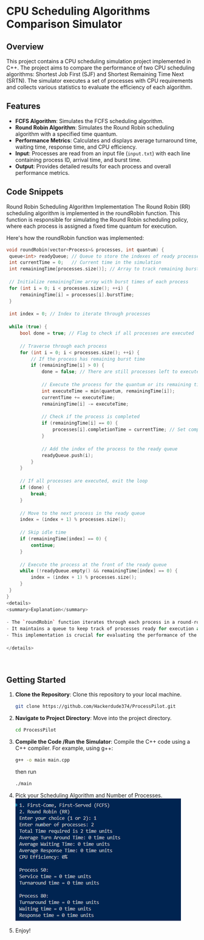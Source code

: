 # CPU Scheduling Algorithms Comparison Simulator

## Overview
This project contains a CPU scheduling simulation project implemented in C++. The project aims to compare the performance of two CPU scheduling algorithms: Shortest Job First (SJF) and Shortest Remaining Time Next (SRTN). The simulator executes a set of processes with CPU requirements and collects various statistics to evaluate the efficiency of each algorithm.

## Features

- **FCFS Algorithm**: Simulates the FCFS scheduling algorithm.
- **Round Robin Algorithm**: Simulates the Round Robin scheduling algorithm with a specified time quantum.
- **Performance Metrics**: Calculates and displays average turnaround time, waiting time, response time, and CPU efficiency.
- **Input**: Processes are read from an input file (`input.txt`) with each line containing process ID, arrival time, and burst time.
- **Output**: Provides detailed results for each process and overall performance metrics.
  
## Code Snippets
Round Robin Scheduling Algorithm Implementation
The Round Robin (RR) scheduling algorithm is implemented in the roundRobin function. This function is responsible for simulating the Round Robin scheduling policy, where each process is assigned a fixed time quantum for execution.

Here's how the roundRobin function was implemented:
   ```cpp
   void roundRobin(vector<Process>& processes, int quantum) {
    queue<int> readyQueue; // Queue to store the indexes of ready processes
    int currentTime = 0;   // Current time in the simulation
    int remainingTime[processes.size()]; // Array to track remaining burst time for each process

    // Initialize remainingTime array with burst times of each process
    for (int i = 0; i < processes.size(); ++i) {
        remainingTime[i] = processes[i].burstTime;
    }

    int index = 0; // Index to iterate through processes

    while (true) {
        bool done = true; // Flag to check if all processes are executed

        // Traverse through each process
        for (int i = 0; i < processes.size(); ++i) {
            // If the process has remaining burst time
            if (remainingTime[i] > 0) {
                done = false; // There are still processes left to execute

                // Execute the process for the quantum or its remaining time, whichever is smaller
                int executeTime = min(quantum, remainingTime[i]);
                currentTime += executeTime;
                remainingTime[i] -= executeTime;

                // Check if the process is completed
                if (remainingTime[i] == 0) {
                    processes[i].completionTime = currentTime; // Set completion time
                }

                // Add the index of the process to the ready queue
                readyQueue.push(i);
            }
        }

        // If all processes are executed, exit the loop
        if (done) {
            break;
        }

        // Move to the next process in the ready queue
        index = (index + 1) % processes.size();

        // Skip idle time
        if (remainingTime[index] == 0) {
            continue;
        }

        // Execute the process at the front of the ready queue
        while (!readyQueue.empty() && remainingTime[index] == 0) {
            index = (index + 1) % processes.size();
        }
    }
}
<details>
<summary>Explanation</summary>

- The `roundRobin` function iterates through each process in a round-robin manner, executing them for a fixed time quantum.
- It maintains a queue to keep track of processes ready for execution and updates the completion time for each process.
- This implementation is crucial for evaluating the performance of the Round Robin scheduling algorithm within the CPU scheduling simulation project.

</details>




   ```

## Getting Started

1. **Clone the Repository**: Clone this repository to your local machine.

   ```bash
   git clone https://github.com/Hackerdude374/ProcessPilot.git

2. **Navigate to Project Directory**: Move into the project directory.

   ```bash
   cd ProcessPilot

3. **Compile the Code /Run the Simulator**: Compile the C++ code using a C++ compiler. For example, using g++:

   ```bash
   g++ -o main main.cpp
   ```
   then run
   ```bash
   ./main
   ```

4. Pick your Scheduling Algorithm and Number of Processes.
![alt text](image.png)

5. Enjoy!

